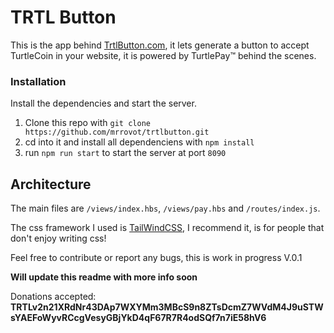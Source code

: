 # TRTL Button

This is the app behind [TrtlButton.com](https://trtlbutton.com/), it lets generate a button to accept TurtleCoin in your website, it is powered by TurtlePay™ behind the scenes.

### Installation

Install the dependencies and start the server.

1) Clone this repo with `git clone https://github.com/mrrovot/trtlbutton.git`
1) cd into it and install all dependenciens with `npm install`
1) run `npm run start` to start the server at port `8090`

## Architecture

The main files are `/views/index.hbs`, `/views/pay.hbs` and  `/routes/index.js`.

The css framework I used is [TailWindCSS](https://tailwindcss.com/), I recommend it, is for people that don't enjoy writing css!

Feel free to contribute or report any bugs, this is work in progress V.0.1

**Will update this readme with more info soon**

Donations accepted: **TRTLv2n21XRdNr43DAp7WXYMm3MBcS9n8ZTsDcmZ7WVdM4J9uSTWsYAEFoWyvRCcgVesyGBjYkD4qF67R7R4odSQf7n7iE58hV6**